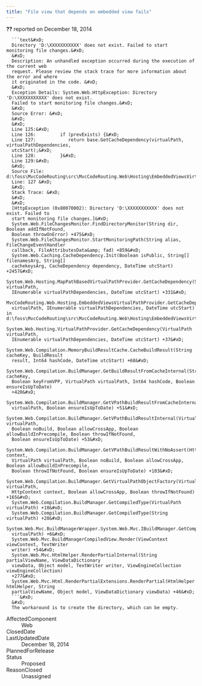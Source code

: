 ```yaml
---
title: "File view that depends on embedded view fails"
---
```

<div class="issue-report">
   <div class="issue-header"><b>??</b> reported on 
      <time datetime="2014-12-18T18:18:47.563-08:00">December 18, 2014</time>
   </div>
   <div class="issue-message" markdown="1">
      
      ```text&#xD;
      Directory 'D:\XXXXXXXXXXX' does not exist. Failed to start monitoring file changes.&#xD;
      &#xD;
      Description: An unhandled exception occurred during the execution of the current web
      request. Please review the stack trace for more information about the error and where
      it originated in the code. &#xD;
      &#xD;
      Exception Details: System.Web.HttpException: Directory 'D:\XXXXXXXXXXX' does not exist.
      Failed to start monitoring file changes.&#xD;
      &#xD;
      Source Error: &#xD;
      &#xD;
      &#xD;
      Line 125:&#xD;
      Line 126:         if (prevExists) {&#xD;
      Line 127:            return base.GetCacheDependency(virtualPath, virtualPathDependencies,
      utcStart);&#xD;
      Line 128:         }&#xD;
      Line 129:&#xD;
      &#xD;
      Source File: d:\foss\MvcCodeRouting\src\MvcCodeRouting.Web\Hosting\EmbeddedViewsVirtualPathProvider.cs
      Line: 127 &#xD;
      &#xD;
      Stack Trace: &#xD;
      &#xD;
      &#xD;
      [HttpException (0x80070002): Directory 'D:\XXXXXXXXXXX' does not exist. Failed to
      start monitoring file changes.]&#xD;
      System.Web.FileChangesMonitor.FindDirectoryMonitor(String dir, Boolean addIfNotFound,
      Boolean throwOnError) +475&#xD;
      System.Web.FileChangesMonitor.StartMonitoringPath(String alias, FileChangeEventHandler
      callback, FileAttributesData&amp; fad) +859&#xD;
      System.Web.Caching.CacheDependency.Init(Boolean isPublic, String[] filenamesArg, String[]
      cachekeysArg, CacheDependency dependency, DateTime utcStart) +2457&#xD;
      System.Web.Hosting.MapPathBasedVirtualPathProvider.GetCacheDependency(String virtualPath,
      IEnumerable virtualPathDependencies, DateTime utcStart) +331&#xD;
      MvcCodeRouting.Web.Hosting.EmbeddedViewsVirtualPathProvider.GetCacheDependency(String
      virtualPath, IEnumerable virtualPathDependencies, DateTime utcStart) in d:\foss\MvcCodeRouting\src\MvcCodeRouting.Web\Hosting\EmbeddedViewsVirtualPathProvider.cs:127&#xD;
      System.Web.Hosting.VirtualPathProvider.GetCacheDependency(VirtualPath virtualPath,
      IEnumerable virtualPathDependencies, DateTime utcStart) +37&#xD;
      System.Web.Compilation.MemoryBuildResultCache.CacheBuildResult(String cacheKey, BuildResult
      result, Int64 hashCode, DateTime utcStart) +68&#xD;
      System.Web.Compilation.BuildManager.GetBuildResultFromCacheInternal(String cacheKey,
      Boolean keyFromVPP, VirtualPath virtualPath, Int64 hashCode, Boolean ensureIsUpToDate)
      +420&#xD;
      System.Web.Compilation.BuildManager.GetVPathBuildResultFromCacheInternal(VirtualPath
      virtualPath, Boolean ensureIsUpToDate) +51&#xD;
      System.Web.Compilation.BuildManager.GetVPathBuildResultInternal(VirtualPath virtualPath,
      Boolean noBuild, Boolean allowCrossApp, Boolean allowBuildInPrecompile, Boolean throwIfNotFound,
      Boolean ensureIsUpToDate) +53&#xD;
      System.Web.Compilation.BuildManager.GetVPathBuildResultWithNoAssert(HttpContext context,
      VirtualPath virtualPath, Boolean noBuild, Boolean allowCrossApp, Boolean allowBuildInPrecompile,
      Boolean throwIfNotFound, Boolean ensureIsUpToDate) +103&#xD;
      System.Web.Compilation.BuildManager.GetVirtualPathObjectFactory(VirtualPath virtualPath,
      HttpContext context, Boolean allowCrossApp, Boolean throwIfNotFound) +165&#xD;
      System.Web.Compilation.BuildManager.GetCompiledType(VirtualPath virtualPath) +10&#xD;
      System.Web.Compilation.BuildManager.GetCompiledType(String virtualPath) +28&#xD;
      System.Web.Mvc.BuildManagerWrapper.System.Web.Mvc.IBuildManager.GetCompiledType(String
      virtualPath) +6&#xD;
      System.Web.Mvc.BuildManagerCompiledView.Render(ViewContext viewContext, TextWriter
      writer) +54&#xD;
      System.Web.Mvc.HtmlHelper.RenderPartialInternal(String partialViewName, ViewDataDictionary
      viewData, Object model, TextWriter writer, ViewEngineCollection viewEngineCollection)
      +277&#xD;
      System.Web.Mvc.Html.RenderPartialExtensions.RenderPartial(HtmlHelper htmlHelper, String
      partialViewName, Object model, ViewDataDictionary viewData) +46&#xD;
      ```&#xD;
      &#xD;
      The workaround is to create the directory, which can be empty.
      
      
   </div>
   <div class="issue-footer">
      <dl>
         <dt>AffectedComponent</dt>
         <dd>Web</dd>
         <dt>ClosedDate</dt>
         <dd></dd>
         <dt>LastUpdatedDate</dt>
         <dd>
            <time datetime="2014-12-18T18:18:47.563-08:00">December 18, 2014</time>
         </dd>
         <dt>PlannedForRelease</dt>
         <dd></dd>
         <dt>Status</dt>
         <dd>Proposed</dd>
         <dt>ReasonClosed</dt>
         <dd>Unassigned</dd>
      </dl>
   </div>
</div>